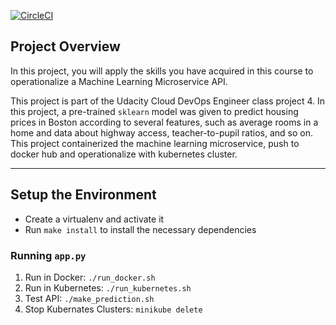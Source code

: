 [![CircleCI](https://circleci.com/gh/austinicy/Udacity_Microservices_Project.svg?style=svg)](https://circleci.com/gh/austinicy/Udacity_Microservices_Project)

## Project Overview

In this project, you will apply the skills you have acquired in this course to operationalize a Machine Learning Microservice API. 

This project is part of the Udacity Cloud DevOps Engineer class project 4. In this project, a pre-trained `sklearn` model was given to predict housing prices in Boston according to several features, such as average rooms in a home and data about highway access, teacher-to-pupil ratios, and so on. This project containerized the machine learning microservice, push to docker hub and operationalize with kubernetes cluster.


---

## Setup the Environment

* Create a virtualenv and activate it
* Run `make install` to install the necessary dependencies

### Running `app.py`
1. Run in Docker:  `./run_docker.sh`
2. Run in Kubernetes:  `./run_kubernetes.sh`
4. Test API:  `./make_prediction.sh`
4. Stop Kubernates Clusters:   `minikube delete`

